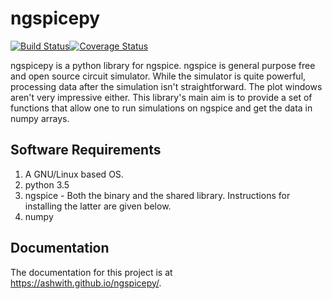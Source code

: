 ngspicepy
=========
[![Build Status](https://travis-ci.org/ashwith/ngspicepy.svg?branch=master)](https://travis-ci.org/ashwith/ngspicepy)[![Coverage Status](https://coveralls.io/repos/github/ashwith/ngspicepy/badge.svg?branch=master)](https://coveralls.io/github/ashwith/ngspicepy?branch=master)

ngspicepy is a python library for ngspice. ngspice is general purpose free and open source circuit simulator. While the simulator is quite powerful, processing data after the simulation isn't straightforward. The plot windows aren't very impressive either. This library's main aim is to provide a set of functions that allow one to run simulations on ngspice and get the data in numpy arrays.

Software Requirements
----------------------

1. A GNU/Linux based OS.
2. python 3.5
3. ngspice - Both the binary and the shared library. Instructions for installing the latter are given below.
4. numpy

Documentation
-------------

The documentation for this project is at https://ashwith.github.io/ngspicepy/.

